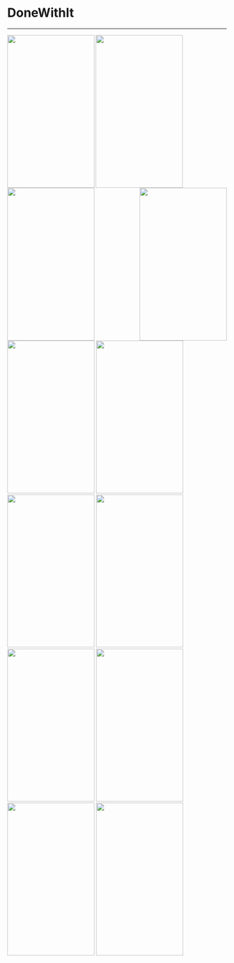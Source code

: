 # DoneWithIt

---
<img align="left" src="https://user-images.githubusercontent.com/43499410/105490572-975aae00-5c7a-11eb-87fc-10b287fac69a.png" height="350" width="200"/>

<img align="center" src="https://user-images.githubusercontent.com/43499410/105490586-9c1f6200-5c7a-11eb-8919-69d7cf5092a0.png" height="350" width="200"/>
<img align="right" src="https://user-images.githubusercontent.com/43499410/105490600-9fb2e900-5c7a-11eb-89d3-9b4abfd5cb9f.png" height="350" width="200"/>
<img src="https://user-images.githubusercontent.com/43499410/105490610-a2add980-5c7a-11eb-8287-072f4a2ebeae.png" height="350" width="200"/>
<img src="https://user-images.githubusercontent.com/43499410/105490619-a5103380-5c7a-11eb-81f6-650449177dfb.png" height="350" width="200"/>
<img src="https://user-images.githubusercontent.com/43499410/105490626-a7728d80-5c7a-11eb-9b91-9aac2c7d41c8.png" height="350" width="200"/>
<img src="https://user-images.githubusercontent.com/43499410/105490629-a9d4e780-5c7a-11eb-9f8a-5d8264a28f36.png" height="350" width="200"/>
<img src="https://user-images.githubusercontent.com/43499410/105490638-ac374180-5c7a-11eb-90a1-4a2ba1407c87.png" height="350" width="200"/>
<img src="https://user-images.githubusercontent.com/43499410/105490642-ae999b80-5c7a-11eb-837d-9a3cebc7a12b.png" height="350" width="200"/>
<img src="https://user-images.githubusercontent.com/43499410/105490654-b3f6e600-5c7a-11eb-820c-081e9606921c.png" height="350" width="200"/>
<img src="https://user-images.githubusercontent.com/43499410/105490662-b78a6d00-5c7a-11eb-95cb-320796746c84.png" height="350" width="200"/>
<img src="https://user-images.githubusercontent.com/43499410/105490669-ba855d80-5c7a-11eb-80f2-d51935e9c9ad.png" height="350" width="200"/>


